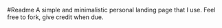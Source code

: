 #Readme
A simple and minimalistic personal landing page that I use. Feel free to fork, give credit when due.